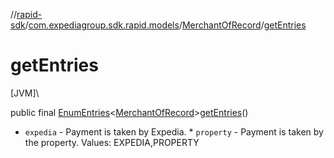 //[rapid-sdk](../../../index.md)/[com.expediagroup.sdk.rapid.models](../index.md)/[MerchantOfRecord](index.md)/[getEntries](get-entries.md)

# getEntries

[JVM]\

public final [EnumEntries](https://kotlinlang.org/api/latest/jvm/stdlib/kotlin.enums/-enum-entries/index.html)&lt;[MerchantOfRecord](index.md)&gt;[getEntries](get-entries.md)()

- 
   `expedia` - Payment is taken by Expedia. * `property` - Payment is taken by the property. Values: EXPEDIA,PROPERTY
